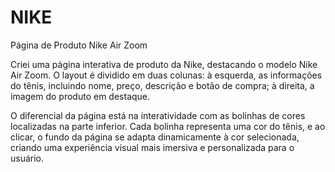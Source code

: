 # NIKE
Página de Produto Nike Air Zoom

Criei uma página interativa de produto da Nike, destacando o modelo Nike Air Zoom. O layout é dividido em duas colunas: à esquerda, as informações do tênis, incluindo nome, preço, descrição e botão de compra; à direita, a imagem do produto em destaque.

O diferencial da página está na interatividade com as bolinhas de cores localizadas na parte inferior. Cada bolinha representa uma cor do tênis, e ao clicar, o fundo da página se adapta dinamicamente à cor selecionada, criando uma experiência visual mais imersiva e personalizada para o usuário.
